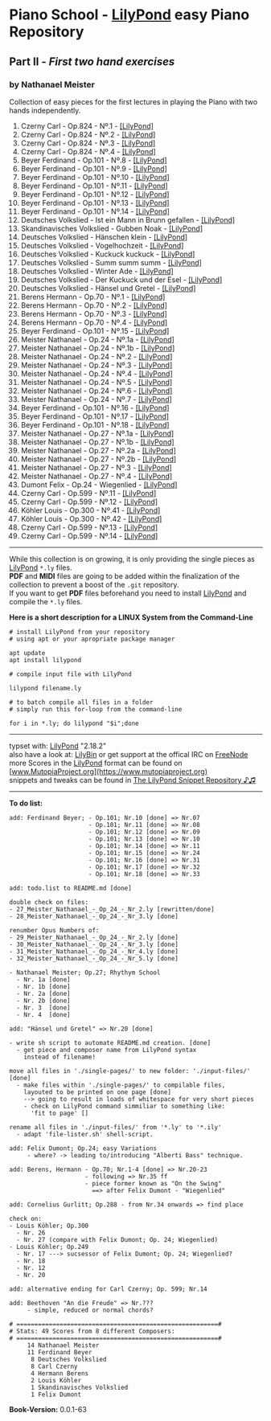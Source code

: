 # Piano School - [LilyPond](http://www.lilypond.org) easy Piano Repository
## Part II - *First two hand exercises*
### by Nathanael Meister

Collection of easy pieces for the first lectures in
playing the Piano with two hands independently.

1. Czerny Carl - Op.824 - Nº.1 - [[LilyPond]](./input-files/01_Czerny_Carl_-_Op_824_-_Nr_1.ily)
2. Czerny Carl - Op.824 - Nº.2 - [[LilyPond]](./input-files/02_Czerny_Carl_-_Op_824_-_Nr_2.ily)
3. Czerny Carl - Op.824 - Nº.3 - [[LilyPond]](./input-files/03_Czerny_Carl_-_Op_824_-_Nr_3.ily)
4. Czerny Carl - Op.824 - Nº.4 - [[LilyPond]](./input-files/04_Czerny_Carl_-_Op_824_-_Nr_4.ily)
5. Beyer Ferdinand - Op.101 - Nº.8 - [[LilyPond]](./input-files/05_Beyer_Ferdinand_-_Op_101_-_Nr_8.ily)
6. Beyer Ferdinand - Op.101 - Nº.9 - [[LilyPond]](./input-files/06_Beyer_Ferdinand_-_Op_101_-_Nr_9.ily)
7. Beyer Ferdinand - Op.101 - Nº.10 - [[LilyPond]](./input-files/07_Beyer_Ferdinand_-_Op_101_-_Nr_10.ily)
8. Beyer Ferdinand - Op.101 - Nº.11 - [[LilyPond]](./input-files/08_Beyer_Ferdinand_-_Op_101_-_Nr_11.ily)
9. Beyer Ferdinand - Op.101 - Nº.12 - [[LilyPond]](./input-files/09_Beyer_Ferdinand_-_Op_101_-_Nr_12.ily)
10. Beyer Ferdinand - Op.101 - Nº.13 - [[LilyPond]](./input-files/10_Beyer_Ferdinand_-_Op_101_-_Nr_13.ily)
11. Beyer Ferdinand - Op.101 - Nº.14 - [[LilyPond]](./input-files/11_Beyer_Ferdinand_-_Op_101_-_Nr_14.ily)
12. Deutsches Volkslied - Ist ein Mann in Brunn gefallen - [[LilyPond]](./input-files/12_Deutsches_Volkslied_-_Ist_ein_Mann_in_Brunn_gefallen.ily)
13. Skandinavisches Volkslied - Gubben Noak - [[LilyPond]](./input-files/13_Skandinavisches_Volkslied_-_Gubben_Noak.ily)
14. Deutsches Volkslied - Hänschen klein - [[LilyPond]](./input-files/14_Deutsches_Volkslied_-_Hänschen_klein.ily)
15. Deutsches Volkslied - Vogelhochzeit - [[LilyPond]](./input-files/15_Deutsches_Volkslied_-_Vogelhochzeit.ily)
16. Deutsches Volkslied - Kuckuck kuckuck - [[LilyPond]](./input-files/16_Deutsches_Volkslied_-_Kuckuck_kuckuck.ily)
17. Deutsches Volkslied - Summ summ summ - [[LilyPond]](./input-files/17_Deutsches_Volkslied_-_Summ_summ_summ.ily)
18. Deutsches Volkslied - Winter Ade - [[LilyPond]](./input-files/18_Deutsches_Volkslied_-_Winter_Ade.ily)
19. Deutsches Volkslied - Der Kuckuck und der Esel - [[LilyPond]](./input-files/19_Deutsches_Volkslied_-_Der_Kuckuck_und_der_Esel.ily)
20. Deutsches Volkslied - Hänsel und Gretel - [[LilyPond]](./input-files/20_Deutsches_Volkslied_-_Hänsel_und_Gretel.ily)
21. Berens Hermann - Op.70 - Nº.1 - [[LilyPond]](./input-files/21_Berens_Hermann_-_Op_70_-_Nr_1.ily)
22. Berens Hermann - Op.70 - Nº.2 - [[LilyPond]](./input-files/22_Berens_Hermann_-_Op_70_-_Nr_2.ily)
23. Berens Hermann - Op.70 - Nº.3 - [[LilyPond]](./input-files/23_Berens_Hermann_-_Op_70_-_Nr_3.ily)
24. Berens Hermann - Op.70 - Nº.4 - [[LilyPond]](./input-files/24_Berens_Hermann_-_Op_70_-_Nr_4.ily)
25. Beyer Ferdinand - Op.101 - Nº.15 - [[LilyPond]](./input-files/25_Beyer_Ferdinand_-_Op_101_-_Nr_15.ily)
26. Meister Nathanael - Op.24 - Nº.1a - [[LilyPond]](./input-files/26_Meister_Nathanael_-_Op_24_-_Nr_1a.ily)
27. Meister Nathanael - Op.24 - Nº.1b - [[LilyPond]](./input-files/27_Meister_Nathanael_-_Op_24_-_Nr_1b.ily)
28. Meister Nathanael - Op.24 - Nº.2 - [[LilyPond]](./input-files/28_Meister_Nathanael_-_Op_24_-_Nr_2.ily)
29. Meister Nathanael - Op.24 - Nº.3 - [[LilyPond]](./input-files/29_Meister_Nathanael_-_Op_24_-_Nr_3.ily)
30. Meister Nathanael - Op.24 - Nº.4 - [[LilyPond]](./input-files/30_Meister_Nathanael_-_Op_24_-_Nr_4.ily)
31. Meister Nathanael - Op.24 - Nº.5 - [[LilyPond]](./input-files/31_Meister_Nathanael_-_Op_24_-_Nr_5.ily)
32. Meister Nathanael - Op.24 - Nº.6 - [[LilyPond]](./input-files/32_Meister_Nathanael_-_Op_24_-_Nr_6.ily)
33. Meister Nathanael - Op.24 - Nº.7 - [[LilyPond]](./input-files/33_Meister_Nathanael_-_Op_24_-_Nr_7.ily)
34. Beyer Ferdinand - Op.101 - Nº.16 - [[LilyPond]](./input-files/34_Beyer_Ferdinand_-_Op_101_-_Nr_16.ily)
35. Beyer Ferdinand - Op.101 - Nº.17 - [[LilyPond]](./input-files/35_Beyer_Ferdinand_-_Op_101_-_Nr_17.ily)
36. Beyer Ferdinand - Op.101 - Nº.18 - [[LilyPond]](./input-files/36_Beyer_Ferdinand_-_Op_101_-_Nr_18.ily)
37. Meister Nathanael - Op.27 - Nº.1a - [[LilyPond]](./input-files/37_Meister_Nathanael_-_Op_27_-_Nr_1a.ily)
38. Meister Nathanael - Op.27 - Nº.1b - [[LilyPond]](./input-files/38_Meister_Nathanael_-_Op_27_-_Nr_1b.ily)
39. Meister Nathanael - Op.27 - Nº.2a - [[LilyPond]](./input-files/39_Meister_Nathanael_-_Op_27_-_Nr_2a.ily)
40. Meister Nathanael - Op.27 - Nº.2b - [[LilyPond]](./input-files/40_Meister_Nathanael_-_Op_27_-_Nr_2b.ily)
41. Meister Nathanael - Op.27 - Nº.3 - [[LilyPond]](./input-files/41_Meister_Nathanael_-_Op_27_-_Nr_3.ily)
42. Meister Nathanael - Op.27 - Nº.4 - [[LilyPond]](./input-files/42_Meister_Nathanael_-_Op_27_-_Nr_4.ily)
44. Dumont Felix - Op.24 - Wiegenlied - [[LilyPond]](./input-files/44_Dumont_Felix_-_Op_24_-_Wiegenlied.ily)
45. Czerny Carl - Op.599 - Nº.11 - [[LilyPond]](./input-files/45_Czerny_Carl_-_Op_599_-_Nr_11.ily)
46. Czerny Carl - Op.599 - Nº.12 - [[LilyPond]](./input-files/46_Czerny_Carl_-_Op_599_-_Nr_12.ily)
47. Köhler Louis - Op.300 - Nº.41 - [[LilyPond]](./input-files/47_Köhler_Louis_-_Op_300_-_Nr_41.ily)
48. Köhler Louis - Op.300 - Nº.42 - [[LilyPond]](./input-files/48_Köhler_Louis_-_Op_300_-_Nr_42.ily)
49. Czerny Carl - Op.599 - Nº.13 - [[LilyPond]](./input-files/49_Czerny_Carl_-_Op_599_-_Nr_13.ily)
50. Czerny Carl - Op.599 - Nº.14 - [[LilyPond]](./input-files/50_Czerny_Carl_-_Op_599_-_Nr_14.ily)

_____________________________________________________________

While this collection is on growing, it is only providing the single pieces as [LilyPond](http://lilypond.org) `*.ly` files.  
**PDF** and **MIDI** files are going to be added within the finalization of the collection to prevent a boost of the `.git` repository.  
If you want to get **PDF** files beforehand you need to install [LilyPond](http://lilypond.org) and compile the `*.ly` files.

**Here is a short description for a LINUX System from the Command-Line**

```
# install LilyPond from your repository
# using apt or your apropriate package manager

apt update
apt install lilypond

# compile input file with LilyPond

lilypond filename.ly

# to batch compile all files in a folder
# simply run this for-loop from the command-line

for i in *.ly; do lilypond "$i";done
```
_____________________________________________________________

typset with: [LilyPond](http://lilypond.org) "2.18.2"  
also have a look at: [LilyBin](http://lilybin.com)
or get support at the offical IRC on [FreeNode](http://webchat.freenode.net/?channels=lilypond)  
more Scores in the [LilyPond](http://lilypond.org) format can be found on [www.MutopiaProject.org](https://www.mutopiaproject.org)  
snippets and tweaks can be found in [The LilyPond Snippet Repository ♪♫](http://lsr.di.unimi.it/LSR/Search) 
_____________________________________________________________

**To do list:**
```
add: Ferdinand Beyer; - Op.101; Nr.10 [done] => Nr.07
                      - Op.101; Nr.11 [done] => Nr.08
                      - Op.101; Nr.12 [done] => Nr.09
                      - Op.101; Nr.13 [done] => Nr.10
                      - Op.101; Nr.14 [done] => Nr.11
                      - Op.101; Nr.15 [done] => Nr.24
                      - Op.101; Nr.16 [done] => Nr.31
                      - Op.101; Nr.17 [done] => Nr.32
                      - Op.101; Nr.18 [done] => Nr.33

add: todo.list to README.md [done]

double check on files:
- 27_Meister_Nathanael_-_Op_24_-_Nr_2.ly [rewritten/done]
- 28_Meister_Nathanael_-_Op_24_-_Nr_3.ly [done]

renumber Opus Numbers of:
- 29_Meister_Nathanael_-_Op_24_-_Nr_2.ly [done]
- 30_Meister_Nathanael_-_Op_24_-_Nr_3.ly [done]
- 31_Meister_Nathanael_-_Op_24_-_Nr_4.ly [done]
- 32_Meister_Nathanael_-_Op_24_-_Nr_5.ly [done]

- Nathanael Meister; Op.27; Rhythym School
  - Nr. 1a [done]
  - Nr. 1b [done]
  - Nr. 2a [done]
  - Nr. 2b [done]
  - Nr. 3  [done]
  - Nr. 4  [done]

add: "Hänsel und Gretel" => Nr.20 [done]

- write sh script to automate README.md creation. [done]
  - get piece and composer name from LilyPond syntax
    instead of filename!

move all files in './single-pages/' to new folder: './input-files/' [done]
  - make files within './single-pages/' to compilable files,
    layouted to be printed on one page [done]
    --> going to result in loads of whitespace for very short pieces
    - check on LilyPond command simmiliar to something like:
      'fit to page' []

rename all files in './input-files/' from '*.ly' to '*.ily'
  - adapt 'file-lister.sh' shell-script.

add: Felix Dumont; Op.24; easy Variations
     - where? -> leading to/introducing "Alberti Bass" technique.

add: Berens, Hermann - Op.70; Nr.1-4 [done] => Nr.20-23
                     - following => Nr.35 ff
                     - piece former known as "On the Swing"
                       ==> after Felix Dumont - "Wiegenlied"

add: Cornelius Gurlitt; Op.288 - from Nr.34 onwards => find place

check on:
- Louis Köhler; Op.300
  - Nr. 26
  - Nr. 27 (compare with Felix Dumont; Op. 24; Wiegenlied)
- Louis Köhler; Op.249
  - Nr. 17 ---> sucsessor of Felix Dumont; Op. 24; Wiegenlied?
  - Nr. 18
  - Nr. 12
  - Nr. 20

add: alternative ending for Carl Czerny; Op. 599; Nr.14

add: Beethoven "An die Freude" => Nr.???
     - simple, reduced or normal chords?

# ========================================================#
# Stats: 49 Scores from 8 different Composers:
# ========================================================#
     14 Nathanael Meister
     11 Ferdinand Beyer
      8 Deutsches Volkslied
      8 Carl Czerny
      4 Hermann Berens
      2 Louis Köhler
      1 Skandinavisches Volkslied
      1 Felix Dumont
```

**Book-Version:** 0.0.1-63
